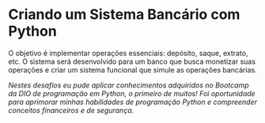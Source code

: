 # Criando um Sistema Bancário com Python
O objetivo é implementar operações essenciais: depósito, saque, extrato, etc. O sistema será desenvolvido para um banco que busca monetizar suas operações e criar um sistema funcional que simule as operações bancárias.

*Nestes desafios eu pude aplicar conhecimentos adquiridos no Bootcamp da DIO de programação em Python, o primeiro de muitos! Foi oportunidade para aprimorar minhas habilidades de programação Python e compreender conceitos financeiros e de segurança.*
